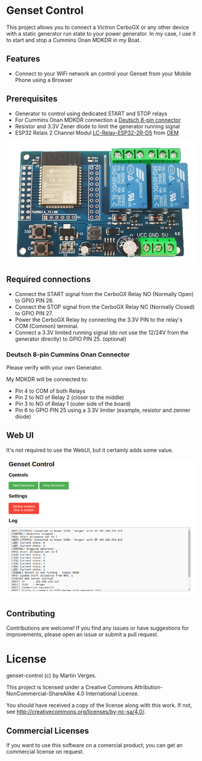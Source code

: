 # Genset Control

This project allows you to connect a Victron CerboGX or any other device with a static generator run state to your power generator.
In my case, I use it to start and stop a Cummins Onan MDKDR in my Boat.

## Features

- Connect to your WiFi network an control your Genset from your Mobile Phone using a Browser

## Prerequisites

- Generator to control using dedicated START and STOP relays
- For Cummins Onan MDKDR connection a [Deutsch 8-pin connector](https://www.amazon.de/dp/B0CQR1GXSV)
- Resistor and 3.3V Zener diode to limit the generator running signal
- ESP32 Relais 2 Channel Modul [LC-Relay-ESP32-2R-D5](https://www.amazon.de/dp/B0CYSMFB49) from [OEM](http://www.chinalctech.com/cpzx/Programmer/Relay_Module/518.html)

![Picture of the 2 Channel Relais Board](docs/LC-Relay-ESP32-2R-D5.png)

## Required connections

- Connect the START signal from the CerboGX Relay NO (Normally Open) to GPIO PIN 26.
- Connect the STOP signal from the CerboGX Relay NC (Normally Closed) to GPIO PIN 27.
- Power the CerboGX Relay by connecting the 3.3V PIN to the relay's COM (Common) terminal.
- Connect a 3.3V limited running signal (do not use the 12/24V from the generator directly) to GPIO PIN 25. (optional)

### Deutsch 8-pin Cummins Onan Connector

Please verify with your own Generator.

My MDKDR will be connected to:
- Pin 4 to COM of both Relays
- Pin 2 to NO of Relay 2 (closer to the middle)
- Pin 3 to NO of Relay 1 (outer side of the board)
- Pin 6 to GPIO PIN 25 using a 3.3V limiter (example, resistor and zenner diode)

## Web UI

It's not required to use the WebUI, but it certainly adds some value.

![Genset Control Web UI](docs/web-ui.png)

## Contributing

Contributions are welcome! If you find any issues or have suggestions for improvements, please open an issue or submit a pull request.

# License

genset-control (c) by Martin Verges.

This project is licensed under a Creative Commons Attribution-NonCommercial-ShareAlike 4.0 International License.

You should have received a copy of the license along with this work.
If not, see <http://creativecommons.org/licenses/by-nc-sa/4.0/>.

## Commercial Licenses 

If you want to use this software on a comercial product, you can get an commercial license on request.
